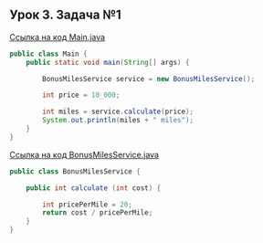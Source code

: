 ## Урок 3. Задача №1

[Ссылка на код Main.java](https://github.com/npetyaeva/javaLesson_3_1/blob/master/src/Main.java)

```java
public class Main {
    public static void main(String[] args) {

        BonusMilesService service = new BonusMilesService();

        int price = 10_000;

        int miles = service.calculate(price);
        System.out.println(miles + " miles");
    }
}
```

[Ссылка на код BonusMilesService.java](https://github.com/npetyaeva/javaLesson_3_1/blob/master/src/BonusMilesService.java)

```java
public class BonusMilesService {

    public int calculate (int cost) {

        int pricePerMile = 20;
        return cost / pricePerMile;
    }
}
```
